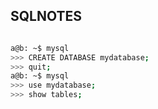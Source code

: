 ## SQLNOTES

````bash

a@b: ~$ mysql 
>>> CREATE DATABASE mydatabase;
>>> quit;
a@b: ~$ mysql 
>>> use mydatabase;
>>> show tables;

````
